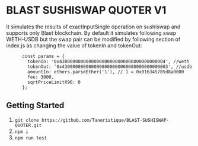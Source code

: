 # BLAST SUSHISWAP QUOTER V1 

It simulates the results of exactInputSingle operation on sushiswap and supports only Blast blockchain. By default it simulates following swap WETH-USDB but the swap pair can be modified by following section of index.js as changing the value of tokenIn and tokenOut: 
```
      const params = {
        tokenIn: '0x4300000000000000000000000000000000000004', //weth
        tokenOut: '0x4300000000000000000000000000000000000003', //usdb
        amountIn: ethers.parseEther('1'), // 1 = 0x016345785d8a0000 
        fee: 3000,
        sqrtPriceLimitX96: 0
      };
```

## Getting Started 
1. `git clone https://github.com/Taneristique/BLAST-SUSHISWAP-QUOTER.git`
2. `npm i`
3. `npm run test`



